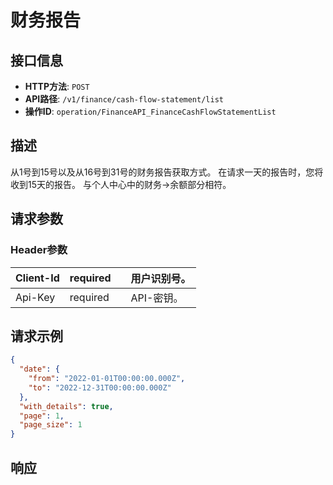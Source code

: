 # 财务报告

## 接口信息

- **HTTP方法**: `POST`
- **API路径**: `/v1/finance/cash-flow-statement/list`
- **操作ID**: `operation/FinanceAPI_FinanceCashFlowStatementList`

## 描述

从1号到15号以及从16号到31号的财务报告获取方式。
在请求一天的报告时，您将收到15天的报告。
与个人中心中的财务→余额部分相符。

## 请求参数

### Header参数

| Client-Id | required |  | 用户识别号。 |
|---|---|---|---|
| Api-Key | required |  | API-密钥。 |

## 请求示例

```json
{
  "date": {
    "from": "2022-01-01T00:00:00.000Z",
    "to": "2022-12-31T00:00:00.000Z"
  },
  "with_details": true,
  "page": 1,
  "page_size": 1
}
```

## 响应
